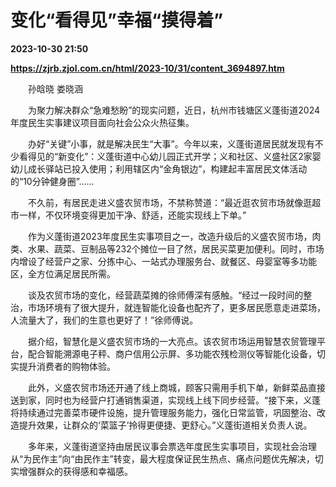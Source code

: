 # 变化“看得见”幸福“摸得着”

**2023-10-30 21:50**

**https://zjrb.zjol.com.cn/html/2023-10/31/content_3694897.htm**

　　孙晗晓 娄晓涵

　　为聚力解决群众“急难愁盼”的现实问题，近日，杭州市钱塘区义蓬街道2024年度民生实事建议项目面向社会公众火热征集。

　　办好“关键”小事，就是解决民生“大事”。今年以来，义蓬街道居民就发现有不少看得见的“新变化”：义蓬街道中心幼儿园正式开学；义和社区、义盛社区2家婴幼儿成长驿站已投入使用；利用辖区内“金角银边”，构建起丰富居民文体活动的“10分钟健身圈”……

　　不久前，有居民走进义盛农贸市场，不禁称赞道：“最近逛农贸市场就像逛超市一样，不仅环境变得更加干净、舒适，还能实现线上下单。”

　　作为义蓬街道2023年度民生实事项目之一，改造升级后的义盛农贸市场，肉类、水果、蔬菜、豆制品等232个摊位一目了然，居民买菜更加便利。同时，市场内增设了经营户之家、分拣中心、一站式办理服务台、就餐区、母婴室等多功能区，全方位满足居民所需。

　　谈及农贸市场的变化，经营蔬菜摊的徐师傅深有感触。“经过一段时间的整治，市场环境有了很大提升，就连智能化设备也配齐了，更多居民愿意走进菜场，人流量大了，我们的生意也更好了！”徐师傅说。

　　据介绍，智慧化是义盛农贸市场的一大亮点。该农贸市场运用智慧农贸管理平台，配合智能溯源电子秤、商户信用公示屏、多功能农残检测仪等智能化设备，切实提升消费者的购物体验。

　　此外，义盛农贸市场还开通了线上商城，顾客只需用手机下单，新鲜菜品直接送到家，同时也为经营户打通销售渠道，实现线上线下同步经营。“接下来，义蓬将持续通过完善菜市硬件设施，提升管理服务能力，强化日常监管，巩固整治、改造提升效果，让群众的‘菜篮子’拎得更便捷、更舒心。”义蓬街道相关负责人说。

　　多年来，义蓬街道坚持由居民议事会票选年度民生实事项目，实现社会治理从“为民作主”向“由民作主”转变，最大程度保证民生热点、痛点问题优先解决，切实增强群众的获得感和幸福感。